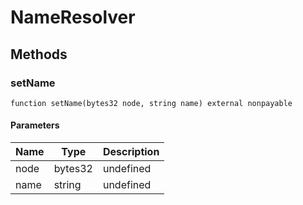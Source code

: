 # NameResolver









## Methods

### setName

```solidity
function setName(bytes32 node, string name) external nonpayable
```





#### Parameters

| Name | Type | Description |
|---|---|---|
| node | bytes32 | undefined |
| name | string | undefined |




